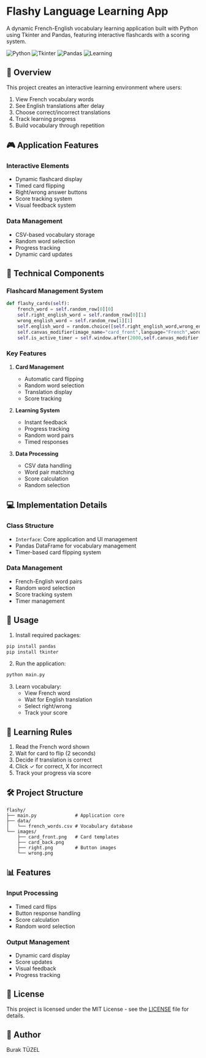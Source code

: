 # Flashy Language Learning App
A dynamic French-English vocabulary learning application built with Python using Tkinter and Pandas, featuring interactive flashcards with a scoring system.

![Python](https://img.shields.io/badge/Python-3.8+-blue)
![Tkinter](https://img.shields.io/badge/Tkinter-GUI-orange)
![Pandas](https://img.shields.io/badge/Pandas-Data-red)
![Learning](https://img.shields.io/badge/Language-Learning-green)

## 🎯 Overview
This project creates an interactive learning environment where users:
1. View French vocabulary words
2. See English translations after delay
3. Choose correct/incorrect translations
4. Track learning progress
5. Build vocabulary through repetition

## 🎮 Application Features
### Interactive Elements
- Dynamic flashcard display
- Timed card flipping
- Right/wrong answer buttons
- Score tracking system
- Visual feedback system

### Data Management
- CSV-based vocabulary storage
- Random word selection
- Progress tracking
- Dynamic card updates

## 🔧 Technical Components
### Flashcard Management System
```python
def flashy_cards(self):
    french_word = self.random_row[0][0]
    self.right_english_word = self.random_row[0][1]
    wrong_english_word = self.random_row[1][1]
    self.english_word = random.choice([self.right_english_word,wrong_english_word])
    self.canvas_modifier(image_name="card_front",language="French",word=french_word)
    self.is_active_timer = self.window.after(2000,self.canvas_modifier,"card_back","English",self.english_word)
```

### Key Features
1. **Card Management**
   - Automatic card flipping
   - Random word selection
   - Translation display
   - Score tracking

2. **Learning System**
   - Instant feedback
   - Progress tracking
   - Random word pairs
   - Timed responses

3. **Data Processing**
   - CSV data handling
   - Word pair matching
   - Score calculation
   - Random selection

## 💻 Implementation Details
### Class Structure
- `Interface`: Core application and UI management
- Pandas DataFrame for vocabulary management
- Timer-based card flipping system

### Data Management
- French-English word pairs
- Random word selection
- Score tracking system
- Timer management

## 🚀 Usage
1. Install required packages:
```bash
pip install pandas
pip install tkinter
```

2. Run the application:
```bash
python main.py
```

3. Learn vocabulary:
   - View French word
   - Wait for English translation
   - Select right/wrong
   - Track your score

## 🎯 Learning Rules
1. Read the French word shown
2. Wait for card to flip (2 seconds)
3. Decide if translation is correct
4. Click ✓ for correct, X for incorrect
5. Track your progress via score

## 🛠️ Project Structure
```
flashy/
├── main.py              # Application core
├── data/
│   └── french_words.csv # Vocabulary database
└── images/
    ├── card_front.png   # Card templates
    ├── card_back.png
    ├── right.png        # Button images
    └── wrong.png
```

## 📊 Features
### Input Processing
- Timed card flips
- Button response handling
- Score calculation
- Random word selection

### Output Management
- Dynamic card display
- Score updates
- Visual feedback
- Progress tracking

## 📝 License
This project is licensed under the MIT License - see the [LICENSE](LICENSE) file for details.

## 👥 Author
Burak TÜZEL